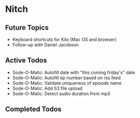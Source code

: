 Nitch
=====

## Future Topics

* Keyboard shortcuts for Kilo (Mac OS and browser)
* Follow-up with Daniel Jacobson

## Active Todos

* Sode-O-Matic: Autofill date with "this coming friday's" date
* Sode-O-Matic: Autofill ep number based on rss feed
* Sode-O-Matic: Validate uniqueness of episode name
* Sode-O-Matic: Add S3 file upload
* Sode-O-Matic: Detect audio duration from mp3

## Completed Todos

